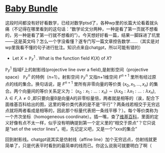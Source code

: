 # [Baby Bundle](https://github.com/idekctf/idekctf-2024/tree/main/crypto/baby-bundle)

这段时间都没有好好看数学，已经对数学ptsd了，各种wp里的长篇大论看着就头痛（不记得在哪里看到的这句话：“数学论文分两种，一种是看了第一页就不想看的，另一种是看了第一行就不想看的”）。今天想好好看一篇，结果一脚踩进了坑里——这是英文吗？怎么一个字没看懂？遂专门写一篇文章控告数学……（其实是对wp里我看不懂的句子进行批注。知识点来自chatgpt，所以可能有错的）

- Let $X=\mathbb P^1_F$ . What is the function field $K(X)$ of $X$?

$\mathbb P^1_F$ 指域F上的射影线(projective line over a field),是射影空间（projective space） $\mathbb P^n_F$ 的特例（n=1）。射影空间 $\mathbb P^n_F$ 又指n+1维空间 $F^{n+1}$ 里所有经过原点的线的集合。换句话说，是 $F^{n+1}$ 里所有非零向量的等价类 $(x_0​,x_1​,…,x_n​)$ 的集合。两个向量间的等价关系定义为： $(x_0​:x_1​:…:x_n​)∼(\lambda x_0​:\lambda x_1​:…:\lambda x_n​),\lambda\in F,\lambda\not ={0}$ ,即只要向量B是向量A的非零标量倍，两者就是相等的（诶，配合下面维基百科给出的图，这里的等价类代表的是不是“平行”？两条线若相交于无穷远点就将两者看成是相等的，因此那个标量代表把一条线平移？）。每个等价类称为一个齐次坐标（homogeneous coordinate）。插一嘴，查了[维基百科](https://en.wikipedia.org/wiki/Projective_space)，里面的定义好像有点不太一样，似乎没有明确提到第一个定义里的“相交于原点”？它只说是“set of the vector lines”。呃，先记定义吧，又是一个“xxx的集合”

回到射影线。chatgpt说其实是仿射线（affine line）加个无穷远点，仿射线就更简单了，只是代表平时看到的最简单的线而已。你这么说我可就要明白了啊（